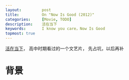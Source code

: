 ```yaml
---
layout:     	post
title:      	On "Now Is Good (2012)" 
categories: 	[Movie, TODO]
description:   	活在当下
keywords: 		I know you care，Now Is Good
topmost: true
---
```


[活在当下](https://www.imdb.com/title/tt1937264/)， 高中时期看过的一个文艺片， 先占坑，以后再补

# 背景

